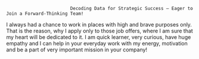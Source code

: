                             Decoding Data for Strategic Success – Eager to Join a Forward-Thinking Team!

I always had a chance to work in places with high and brave purposes only. That is the reason, why I apply only to those job  offers, where I am sure that my heart will be dedicated to it.
I am quick learner, very curious, have huge empathy and I can help in your everyday work with my energy, motivation and be a part of very important mission in your company!
